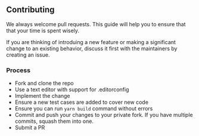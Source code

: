 ## Contributing

We always welcome pull requests. This guide will help you to ensure that that your time is spent wisely. 

If you are thinking of introduing a new feature or making a significant change to an existing behavior, discuss it
first with the maintainers by creating an issue.

### Process

- Fork and clone the repo
- Use a text editor with support for .editorconfig
- Implement the change
- Ensure a new test cases are added to cover new code
- Ensure you can run `yarn build` command without errors
- Commit and push your changes to your private fork. If you have multiple commits, squash them into one.
- Submit a PR
